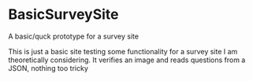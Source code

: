 # BasicSurveySite
A basic/quck prototype for a survey site

This is just a basic site testing some functionality for a survey site I am theoretically considering.  It verifies an image and reads questions from a JSON, nothing too tricky
